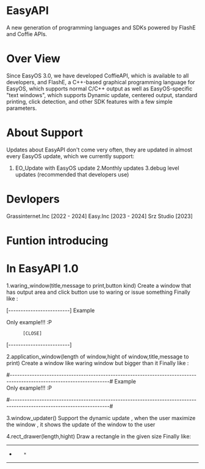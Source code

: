# EasyAPI
A new generation of programming languages and SDKs powered by FlashE and Coffie APIs.

# Over View
Since EasyOS 3.0, we have developed CoffieAPI, which is available to all developers, and FlashE, a C++-based graphical programming language for EasyOS, which supports normal C/C++ output as well as EasyOS-specific "text windows", which supports Dynamic update, centered output, standard printing, click detection, and other SDK features with a few simple parameters.

# About Support
Updates about EasyAPI don't come very often, they are updated in almost every EasyOS update, which we currently support:
1. EO_Update with EasyOS update
2.Monthly updates
3.debug level updates (recommended that developers use)

# Devlopers
Grassinternet.Inc [2022 - 2024] Easy.Inc [2023 - 2024] Srz Studio [2023]

# Funtion introducing

# In EasyAPI 1.0
1.waring_window(title,message to print,button kind)
Create a window that has output area and click button use to waring or issue something
Finally like : 

[-------------------------]
          Example

 Only example!!! :P

          [CLOSE]

[-------------------------]

2.application_window(length of window,hight of window,title,message to print)
Create a window like waring window but bigger than it
Finally like : 

#----------------------------------------------------------------------------------------------------------------------#                                                        Example                                                         
 Only example!!! :P

#----------------------------------------------------------------------------------------------------------------------#

3.window_updater()
Support the dynamic update , when the user maximize the window , it shows the update of the window to the user

4.rect_drawer(length,hight)
Draw a rectangle in the given size
Finally like:

* * * * * *
*        *
* * * * * *
